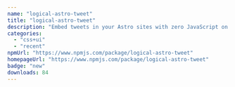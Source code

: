 ```yaml
---
name: "logical-astro-tweet"
title: "logical-astro-tweet"
description: "Embed tweets in your Astro sites with zero JavaScript on the client side. This is a (slightly opinionated) port of the fantastic react-tweet library. Huge thanks to Vercel and all the contributors of react-tweet."
categories:
  - "css+ui"
  - "recent"
npmUrl: "https://www.npmjs.com/package/logical-astro-tweet"
homepageUrl: "https://www.npmjs.com/package/logical-astro-tweet"
badge: "new"
downloads: 84
---
```

